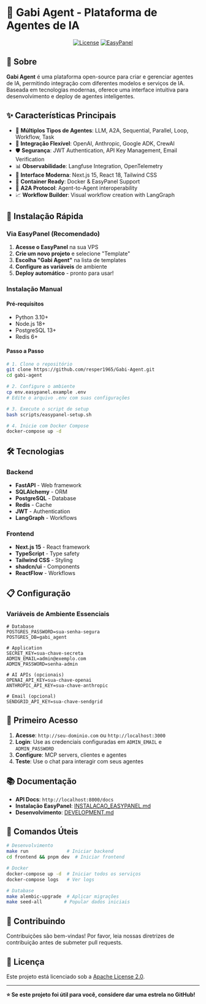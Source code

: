 # 🚀 Gabi Agent - Plataforma de Agentes de IA

<div align="center">

[![License](https://img.shields.io/badge/license-Apache--2.0-blue)](./LICENSE)
[![EasyPanel](https://img.shields.io/badge/EasyPanel-Template-brightgreen)](https://easypanel.io)

</div>

## 📖 Sobre

**Gabi Agent** é uma plataforma open-source para criar e gerenciar agentes de IA, permitindo integração com diferentes modelos e serviços de IA. Baseada em tecnologias modernas, oferece uma interface intuitiva para desenvolvimento e deploy de agentes inteligentes.

## ✨ Características Principais

- 🤖 **Múltiplos Tipos de Agentes**: LLM, A2A, Sequential, Parallel, Loop, Workflow, Task
- 🔧 **Integração Flexível**: OpenAI, Anthropic, Google ADK, CrewAI
- 🛡️ **Segurança**: JWT Authentication, API Key Management, Email Verification
- 📊 **Observabilidade**: Langfuse Integration, OpenTelemetry
- 🎨 **Interface Moderna**: Next.js 15, React 18, Tailwind CSS
- 🐳 **Container Ready**: Docker & EasyPanel Support
- 🔄 **A2A Protocol**: Agent-to-Agent interoperability
- 📈 **Workflow Builder**: Visual workflow creation with LangGraph

## 🚀 Instalação Rápida

### Via EasyPanel (Recomendado)

1. **Acesse o EasyPanel** na sua VPS
2. **Crie um novo projeto** e selecione "Template"
3. **Escolha "Gabi Agent"** na lista de templates
4. **Configure as variáveis** de ambiente
5. **Deploy automático** - pronto para usar!

### Instalação Manual

#### Pré-requisitos
- Python 3.10+
- Node.js 18+
- PostgreSQL 13+
- Redis 6+

#### Passo a Passo

```bash
# 1. Clone o repositório
git clone https://github.com/resper1965/Gabi-Agent.git
cd gabi-agent

# 2. Configure o ambiente
cp env.easypanel.example .env
# Edite o arquivo .env com suas configurações

# 3. Execute o script de setup
bash scripts/easypanel-setup.sh

# 4. Inicie com Docker Compose
docker-compose up -d
```

## 🛠️ Tecnologias

### Backend
- **FastAPI** - Web framework
- **SQLAlchemy** - ORM
- **PostgreSQL** - Database
- **Redis** - Cache
- **JWT** - Authentication
- **LangGraph** - Workflows

### Frontend
- **Next.js 15** - React framework
- **TypeScript** - Type safety
- **Tailwind CSS** - Styling
- **shadcn/ui** - Components
- **ReactFlow** - Workflows

## 📋 Configuração

### Variáveis de Ambiente Essenciais

```env
# Database
POSTGRES_PASSWORD=sua-senha-segura
POSTGRES_DB=gabi_agent

# Application
SECRET_KEY=sua-chave-secreta
ADMIN_EMAIL=admin@exemplo.com
ADMIN_PASSWORD=senha-admin

# AI APIs (opcionais)
OPENAI_API_KEY=sua-chave-openai
ANTHROPIC_API_KEY=sua-chave-anthropic

# Email (opcional)
SENDGRID_API_KEY=sua-chave-sendgrid
```

## 🎯 Primeiro Acesso

1. **Acesse**: `http://seu-dominio.com` ou `http://localhost:3000`
2. **Login**: Use as credenciais configuradas em `ADMIN_EMAIL` e `ADMIN_PASSWORD`
3. **Configure**: MCP servers, clientes e agentes
4. **Teste**: Use o chat para interagir com seus agentes

## 📚 Documentação

- **API Docs**: `http://localhost:8000/docs`
- **Instalação EasyPanel**: [INSTALACAO_EASYPANEL.md](./INSTALACAO_EASYPANEL.md)
- **Desenvolvimento**: [DEVELOPMENT.md](./DEVELOPMENT.md)

## 🔧 Comandos Úteis

```bash
# Desenvolvimento
make run              # Iniciar backend
cd frontend && pnpm dev  # Iniciar frontend

# Docker
docker-compose up -d  # Iniciar todos os serviços
docker-compose logs   # Ver logs

# Database
make alembic-upgrade  # Aplicar migrações
make seed-all        # Popular dados iniciais
```

## 🤝 Contribuindo

Contribuições são bem-vindas! Por favor, leia nossas diretrizes de contribuição antes de submeter pull requests.

## 📄 Licença

Este projeto está licenciado sob a [Apache License 2.0](./LICENSE).

---

**⭐ Se este projeto foi útil para você, considere dar uma estrela no GitHub!**

